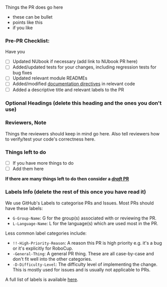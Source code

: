 Things the PR does go here
- these can be bullet
- points like this
- if you like

### Pre-PR Checklist:

Have you
- [ ] Updated NUbook if necessary (add link to NUbook PR here)
- [ ] Added/updated tests for your changes, including regression tests for bug fixes
- [ ] Updated relevant module READMEs
- [ ] Added/modified [documentation directives](https://nubook.nubots.net/guides/general/code-conventions#documentation) in relevant code 
- [ ] Added a descriptive title and relevant labels to the PR

### Optional Headings (delete this heading and the ones you don't use)

### Reviewers, Note

Things the reviewers should keep in mind go here.
Also tell reviewers how to verify/test your code's correctness here.

### Things left to do

- [ ] If you have more things to do
- [ ] Add them here

**If there are many things left to do then consider a [_draft_ PR](https://github.blog/2019-02-14-introducing-draft-pull-requests/)**

### Labels Info (delete the rest of this once you have read it)

We use GitHub's Labels to categorise PRs and Issues. Most PRs should have these labels:

- `G-Group-Name`: G for the group(s) associated with or reviewing the PR.
- `L-Language-Name`: L for the language(s) which are used most in the PR.

Less common label categories include:

- `!!-High-Priority-Reason`: A reason this PR is high priority e.g. it's a bug or it's explicitly for RoboCup.
- `-General-Thing`: A general PR thing. These are all case-by-case and don't fit well into the other categories.
- `-D-Difficulty-Level`: The difficulty level of implementing the change. This is mostly used for issues and is usually not applicable to PRs.

A full list of labels is available [here](https://github.com/NUbots/NUbots/labels).
